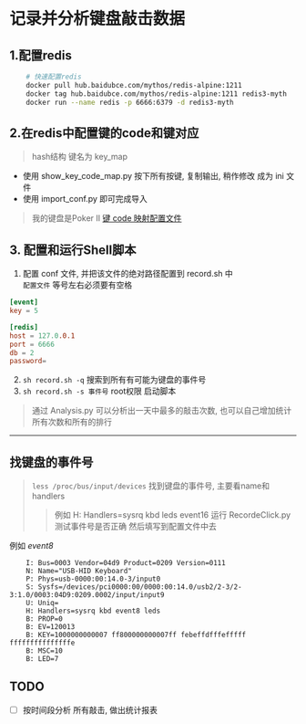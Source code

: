 # 记录并分析键盘敲击数据

## 1.配置redis
```sh
    # 快速配置redis
    docker pull hub.baidubce.com/mythos/redis-alpine:1211
    docker tag hub.baidubce.com/mythos/redis-alpine:1211 redis3-myth
    docker run --name redis -p 6666:6379 -d redis3-myth
```

## 2.在redis中配置键的code和键对应
> hash结构 键名为 key_map 

- 使用 show_key_code_map.py 按下所有按键, 复制输出, 稍作修改 成为 ini 文件
- 使用 import_conf.py 即可完成导入

> 我的键盘是Poker II [键 code 映射配置文件](pokerII.ini)

## 3. 配置和运行Shell脚本
1. 配置 conf 文件, 并把该文件的绝对路径配置到 record.sh 中  
    `配置文件` 等号左右必须要有空格
```conf
[event]
key = 5

[redis]
host = 127.0.0.1
port = 6666
db = 2
password=
```
2. `sh record.sh -q` 搜索到所有有可能为键盘的事件号
3. `sh record.sh -s 事件号`  root权限 启动脚本 

> 通过 Analysis.py 可以分析出一天中最多的敲击次数, 也可以自己增加统计所有次数和所有的排行

*********

## 找键盘的事件号
> `less /proc/bus/input/devices` 找到键盘的事件号, 主要看name和handlers
>> 例如 H: Handlers=sysrq kbd leds event16
>> 运行 RecordeClick.py 测试事件号是否正确 然后填写到配置文件中去

例如 _event8_
```
    I: Bus=0003 Vendor=04d9 Product=0209 Version=0111
    N: Name="USB-HID Keyboard"
    P: Phys=usb-0000:00:14.0-3/input0
    S: Sysfs=/devices/pci0000:00/0000:00:14.0/usb2/2-3/2-3:1.0/0003:04D9:0209.0002/input/input9
    U: Uniq=
    H: Handlers=sysrq kbd event8 leds 
    B: PROP=0
    B: EV=120013
    B: KEY=1000000000007 ff800000000007ff febeffdfffefffff fffffffffffffffe
    B: MSC=10
    B: LED=7
```

## TODO

- [ ] 按时间段分析 所有敲击, 做出统计报表
